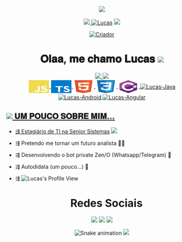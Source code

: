<p align="center">
<img src="https://pbs.twimg.com/media/ExBZGkoWYAQ2UwE.jpg" height="200"/>
</p>
<p align="center">
<a href="#">
  <img src="https://github.com/TheDudeThatCode/TheDudeThatCode/blob/master/Assets/gandalf_parrot.gif" width="28px">
  <img title="Lucas" src="https://img.shields.io/badge/𝐋𝐔𝐂𝐀𝐒 𝐋𝐈𝐍𝐒-black?colorA=red&style=for-the-badge"></a>
  <img src="https://github.com/TheDudeThatCode/TheDudeThatCode/blob/master/Assets/gandalf_parrot.gif" width="28px">
</p>
<p align="center">
<a href="https://github.com/Lucas-LIOM"><img title="Criador" src="https://img.shields.io/badge/Criador-𝐋𝐔𝐂𝐀𝐒-pink.svg?style=for-the-badge&logo=github"></a>
</p>
<div align="center">
  <h1>𝐎𝐥𝐚𝐚, 𝐦𝐞 𝐜𝐡𝐚𝐦𝐨 𝐋𝐮𝐜𝐚𝐬 <img src="https://github.com/TheDudeThatCode/TheDudeThatCode/blob/master/Assets/Hi.gif" width="29px"></h1>
    </div>
<div align="center">
  <a href="https://github.com/Lucas-LIOM">
  <img height="180em" src="https://github-readme-stats.vercel.app/api?username=Lucas-LIOM&show_icons=true&theme=dracula&include_all_commits=true&count_private=true"/>
  <img height="180em" src="https://github-readme-stats.vercel.app/api/top-langs/?username=Lucas-LIOM&layout=compact&langs_count=7&theme=dracula"/>
    </div>
<div align="center">
  <img align="center" alt="Lucas-Js"      height="35" width="55" src="https://raw.githubusercontent.com/devicons/devicon/master/icons/javascript/javascript-plain.svg">
  <img align="center" alt="Lucas-Ts"      height="35" width="55" src="https://raw.githubusercontent.com/devicons/devicon/master/icons/typescript/typescript-plain.svg">
  <img align="center" alt="Lucas-HTML"    height="35" width="55" src="https://raw.githubusercontent.com/devicons/devicon/master/icons/html5/html5-original.svg">
  <img align="center" alt="Lucas-CSS"     height="35" width="55" src="https://raw.githubusercontent.com/devicons/devicon/master/icons/css3/css3-original.svg">
  <img align="center" alt="Lucas-Csharp"  height="35" width="55" src="https://raw.githubusercontent.com/devicons/devicon/master/icons/csharp/csharp-original.svg">
  <img align="center" alt="Lucas-Java"    height="35" width="55" src="https://cdn.jsdelivr.net/gh/devicons/devicon/icons/java/java-original.svg">
  <img align="center" alt="Lucas-Android" height="35" width="55" src="https://cdn.jsdelivr.net/gh/devicons/devicon/icons/android/android-original-wordmark.svg">
  <img align="center" alt="Lucas-Angular" height="35" width="55" src="https://cdn.jsdelivr.net/gh/devicons/devicon/icons/angularjs/angularjs-original.svg">
</div>
  
  ## <img src="https://media.tenor.com/images/3c73ab1a2d871e65d0435c28f72f2944/tenor.gif" width="35px"> 𝐔𝐌 𝐏𝐎𝐔𝐂𝐎 𝐒𝐎𝐁𝐑𝐄 𝐌𝐈𝐌...
- ⇶ Estagiário de TI na [Senior Sistemas](https://www.senior.com.br/) <img src="https://avatars.githubusercontent.com/u/15125392?s=200&v=4" width="20px">
- ⇶ Pretendo me tornar um futuro analista 🚀🍃
- ⇶ Desenvolvendo o bot private Zen/O (Whatsapp/Telegram) 🤖
- ⇶ Autodidata (um pouco...) 🌝
  
  
- ⇶ ![Lucas's Profile View](https://komarev.com/ghpvc/?username=Lucas-LIOM&color=ffcbdb)
  
  <div align="center"><h1>Redes Sociais</h1></div>
  
<div align="center"> 
 <a href="https://discord.gg/qWR8dgyyej" target="_blank"><img src="https://img.shields.io/badge/Discord-7289DA?style=for-the-badge&logo=discord&logoColor=white" target="_blank"></a> 
  <a href = "mailto:lucas.olivmach@hotmail.com"><img src="https://img.shields.io/badge/-Gmail-%23333?style=for-the-badge&logo=gmail&logoColor=white" target="_blank"></a>
  <a href="https://www.linkedin.com/in/lucas-lins-8a0695210" target="_blank"><img src="https://img.shields.io/badge/-LinkedIn-%230077B5?style=for-the-badge&logo=linkedin&logoColor=white" target="_blank"></a> 
 
  ![Snake animation](https://github.com/Lucas-LIOM/Lucas-LIOM/blob/output/github-contribution-grid-snake.svg)
  <img src="https://thumbs.gfycat.com/TautHauntingKangaroo-size_restricted.gif">
 
</div>
